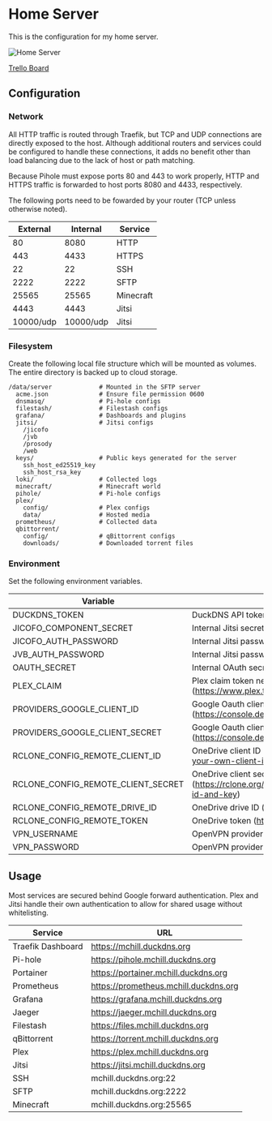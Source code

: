 # Home Server

This is the configuration for my home server.

![Home Server](https://github.com/mchill/home/workflows/Home%20Server/badge.svg)

[Trello Board](https://trello.com/b/XNVnSBvI/home-server)

## Configuration

### Network

All HTTP traffic is routed through Traefik, but TCP and UDP connections are directly exposed to the host. Although additional routers and services could be configured to handle these connections, it adds no benefit other than load balancing due to the lack of host or path matching.

Because Pihole must expose ports 80 and 443 to work properly, HTTP and HTTPS traffic is forwarded to host ports 8080 and 4433, respectively.

The following ports need to be fowarded by your router (TCP unless otherwise noted).

External   | Internal  | Service
---        | ---       | ---
80         | 8080      | HTTP
443        | 4433      | HTTPS
22         | 22        | SSH
2222       | 2222      | SFTP
25565      | 25565     | Minecraft
4443       | 4443      | Jitsi
10000/udp  | 10000/udp | Jitsi

### Filesystem

Create the following local file structure which will be mounted as volumes. The entire directory is backed up to cloud storage.

```
/data/server             # Mounted in the SFTP server
  acme.json              # Ensure file permission 0600
  dnsmasq/               # Pi-hole configs
  filestash/             # Filestash configs
  grafana/               # Dashboards and plugins
  jitsi/                 # Jitsi configs
    /jicofo
    /jvb
    /prosody
    /web
  keys/                  # Public keys generated for the server
    ssh_host_ed25519_key
    ssh_host_rsa_key
  loki/                  # Collected logs
  minecraft/             # Minecraft world
  pihole/                # Pi-hole configs
  plex/
    config/              # Plex configs
    data/                # Hosted media
  prometheus/            # Collected data
  qbittorrent/
    config/              # qBittorrent configs
    downloads/           # Downloaded torrent files
```

### Environment

Set the following environment variables.

Variable                           | Description
---                                | ---
DUCKDNS_TOKEN                      | DuckDNS API token (https://www.duckdns.org/)
JICOFO_COMPONENT_SECRET            | Internal Jitsi secret
JICOFO_AUTH_PASSWORD               | Internal Jitsi password
JVB_AUTH_PASSWORD                  | Internal Jitsi password
OAUTH_SECRET                       | Internal OAuth secret
PLEX_CLAIM                         | Plex claim token needed for first time container setup (https://www.plex.tv/claim/)
PROVIDERS_GOOGLE_CLIENT_ID         | Google Oauth client ID (https://console.developers.google.com/apis/credentials)
PROVIDERS_GOOGLE_CLIENT_SECRET     | Google Oauth client secret (https://console.developers.google.com/apis/credentials)
RCLONE_CONFIG_REMOTE_CLIENT_ID     | OneDrive client ID (https://rclone.org/onedrive/#getting-your-own-client-id-and-key)
RCLONE_CONFIG_REMOTE_CLIENT_SECRET | OneDrive client secret (https://rclone.org/onedrive/#getting-your-own-client-id-and-key)
RCLONE_CONFIG_REMOTE_DRIVE_ID      | OneDrive drive ID (https://rclone.org/onedrive/)
RCLONE_CONFIG_REMOTE_TOKEN         | OneDrive token (https://rclone.org/onedrive/)
VPN_USERNAME                       | OpenVPN provider username
VPN_PASSWORD                       | OpenVPN provider password

## Usage

Most services are secured behind Google forward authentication. Plex and Jitsi handle their own authentication to allow for shared usage without whitelisting.

Service           | URL
---               | ---
Traefik Dashboard | https://mchill.duckdns.org
Pi-hole           | https://pihole.mchill.duckdns.org
Portainer         | https://portainer.mchill.duckdns.org
Prometheus        | https://prometheus.mchill.duckdns.org
Grafana           | https://grafana.mchill.duckdns.org
Jaeger            | https://jaeger.mchill.duckdns.org
Filestash         | https://files.mchill.duckdns.org
qBittorrent       | https://torrent.mchill.duckdns.org
Plex              | https://plex.mchill.duckdns.org
Jitsi             | https://jitsi.mchill.duckdns.org
SSH               | mchill.duckdns.org:22
SFTP              | mchill.duckdns.org:2222
Minecraft         | mchill.duckdns.org:25565
